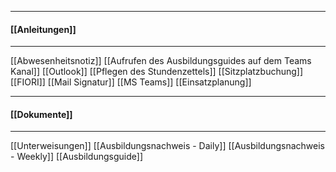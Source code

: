 
___
#### [[Anleitungen]]

___
[[Abwesenheitsnotiz]]
[[Aufrufen des Ausbildungsguides auf dem Teams Kanal]]
[[Outlook]]
[[Pflegen des Stundenzettels]]
[[Sitzplatzbuchung]]
[[FIORI]]
[[Mail Signatur]]
[[MS Teams]]
[[Einsatzplanung]]
___
#### [[Dokumente]]

___
[[Unterweisungen]]
[[Ausbildungsnachweis - Daily]]
[[Ausbildungsnachweis - Weekly]]
[[Ausbildungsguide]]
